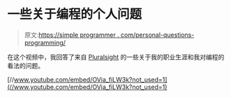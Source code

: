 # 一些关于编程的个人问题

> 原文:[https://simple programmer . com/personal-questions-programming/](https://simpleprogrammer.com/personal-questions-programming/)

在这个视频中，我回答了来自 [Pluralsight](https://simpleprogrammer.com/pluralsight) 的一些关于我的职业生涯和我对编程的看法的问题。

[//www.youtube.com/embed/OVia_fiLW3k?not_used=1](//www.youtube.com/embed/OVia_fiLW3k?not_used=1)